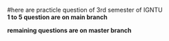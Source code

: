 #here are practicle question of 3rd semester of IGNTU </br>
**1 to 5 question are on main branch** </br>

**remaining questions are on master branch**
